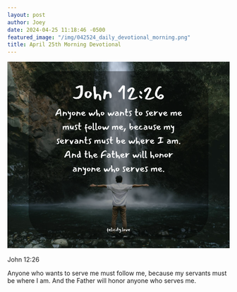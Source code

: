 ```yaml
---
layout: post
author: Joey
date: 2024-04-25 11:18:46 -0500
featured_image: "/img/042524_daily_devotional_morning.png"
title: April 25th Morning Devotional
---
```


[![April 25th 2024 - Morning Devotional](/img/042524_daily_devotional_morning.png)](/img/042524_daily_devotional_morning.png)

John 12:26

Anyone who wants to serve me must follow me, because my servants must be where I am. And the Father will honor anyone who serves me.
